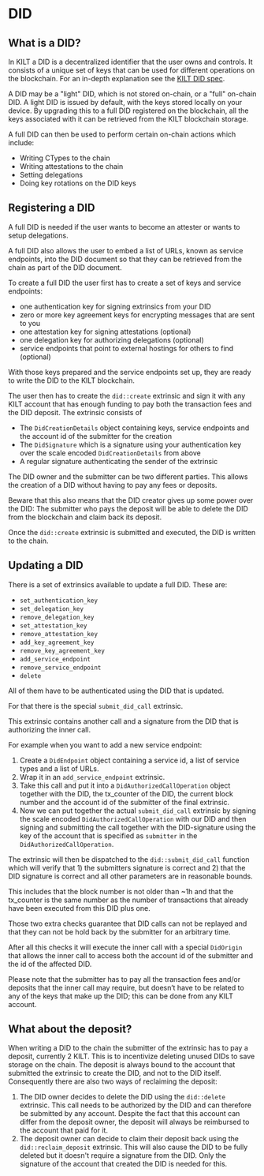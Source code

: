 # DID 

## What is a DID?

In KILT a DID is a decentralized identifier that the user owns and controls. It consists of a unique set of keys that can be used for different operations on the blockchain. For an in-depth explanation see the [KILT DID spec](https://github.com/KILTprotocol/kilt-did-driver/blob/master/docs/did-spec/spec.md).

A DID may be a "light" DID, which is not stored on-chain, or a "full" on-chain DID. A light DID is issued by default, with the keys stored locally on your device. By upgrading this to a full DID registered on the blockchain, all the keys associated with it can be retrieved from the KILT blockchain storage.

A full DID can then be used to perform certain on-chain actions which include:

* Writing CTypes to the chain
* Writing attestations to the chain
* Setting delegations
* Doing key rotations on the DID keys

## Registering a DID

A full DID is needed if the user wants to become an attester or wants to setup delegations. 

A full DID also allows the user to embed a list of URLs, known as service endpoints, into the DID document so that they can be retrieved from the chain as part of the DID document.

To create a full DID the user first has to create a set of keys and service endpoints:

* one authentication key for signing extrinsics from your DID
* zero or more key agreement keys for encrypting messages that are sent to you
* one attestation key for signing attestations (optional)
* one delegation key for authorizing delegations (optional)
* service endpoints that point to external hostings for others to find (optional)

With those keys prepared and the service endpoints set up, they are ready to write the DID to the KILT blockchain.

The user then has to create the `did::create` extrinsic and sign it with any KILT account that has enough funding to pay both the transaction fees and the DID deposit. The extrinsic consists of  

* The `DidCreationDetails` object containing keys, service endpoints and the account id of the submitter for the creation
* The `DidSignature` which is a signature using your authentication key over the scale encoded `DidCreationDetails` from above
* A regular signature authenticating the sender of the extrinsic

The DID owner and the submitter can be two different parties. This allows the creation of a DID without having to pay any fees or deposits. 

Beware that this also means that the DID creator gives up some power over the DID: The submitter who pays the deposit will be able to delete the DID from the blockchain and claim back its deposit. 

Once the `did::create` extrinsic is submitted and executed, the DID is written to the chain.

## Updating a DID

There is a set of extrinsics available to update a full DID. These are:

* `set_authentication_key`
* `set_delegation_key`
* `remove_delegation_key`
* `set_attestation_key`
* `remove_attestation_key`
* `add_key_agreement_key`
* `remove_key_agreement_key`
* `add_service_endpoint`
* `remove_service_endpoint`
* `delete`


All of them have to be authenticated using the DID that is updated. 

For that there is the special `submit_did_call` extrinsic. 

This extrinsic contains another call and a signature from the DID that is authorizing the inner call.

For example when you want to add a new service endpoint:

1. Create a `DidEndpoint` object containing a service id, a list of service types and a list of URLs.
2. Wrap it in an `add_service_endpoint` extrinsic.
3. Take this call and put it into a `DidAuthorizedCallOperation` object together with the DID, the tx_counter of the DID, the current block number and the account id of the submitter of the final extrinsic.
4. Now we can put together the actual `submit_did_call` extrinsic by signing the scale encoded `DidAuthorizedCallOperation` with our DID and then signing and submitting the call together with the DID-signature using the key of the account that is specified as `submitter` in the `DidAuthorizedCallOperation`.

The extrinsic will then be dispatched to the `did::submit_did_call` function which will verify that 1) the submitters signature is correct and 2) that the DID signature is correct and all other parameters are in reasonable bounds. 

This includes that the block number is not older than ~1h and that the tx_counter is the same number as the number of transactions that already have been executed from this DID plus one. 

Those two extra checks guarantee that DID calls can not be replayed and that they can not be hold back by the submitter for an arbitrary time.

After all this checks it will execute the inner call with a special `DidOrigin` that allows the inner call to access both the account id of the submitter and the id of the affected DID.

Please note that the submitter has to pay all the transaction fees and/or deposits that the inner call may require, but doesn’t have to be related to any of the keys that make up the DID; this can be done from any KILT account.

## What about the deposit?

When writing a DID to the chain the submitter of the extrinsic has to pay a deposit, currently 2 KILT. This is to incentivize deleting unused DIDs to save storage on the chain. The deposit is always bound to the account that submitted the extrinsic to create the DID, and not to the DID itself. Consequently there are also two ways of reclaiming the deposit:

1) The DID owner decides to delete the DID using the `did::delete` extrinsic. This call needs to be authorized by the DID and can therefore be submitted by any account. Despite the fact that this account can differ from the deposit owner, the deposit will always be reimbursed to the account that paid for it.
2) The deposit owner can decide to claim their deposit back using the `did::reclaim_deposit` extrinsic. This will also cause the DID to be fully deleted but it doesn't require a signature from the DID. Only the signature of the account that created the DID is needed for this. 

